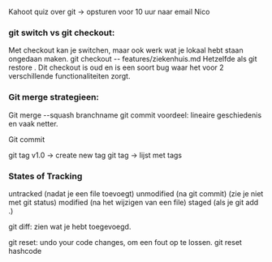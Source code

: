 Kahoot quiz over git -> opsturen voor 10 uur naar email Nico

### git switch vs git checkout:
Met checkout kan je switchen, maar ook werk wat je lokaal hebt staan ongedaan maken.
git checkout -- features/ziekenhuis.md
Hetzelfde als git restore .
Dit checkout is oud en is een soort bug waar het voor 2 verschillende functionaliteiten zorgt.

### Git merge strategieen:
Git merge --squash branchname
git commit voordeel: lineaire geschiedenis en vaak netter.

Git commit

git tag v1.0 -> create new tag
git tag -> lijst met tags

### States of Tracking
untracked (nadat je een file toevoegt)
unmodified (na git commit) (zie je niet met git status)
modified (na het wijzigen van een file)
staged (als je git add .)

git diff:
zien wat je hebt toegevoegd.

git reset:
undo your code changes, om een fout op te lossen.
git reset hashcode
